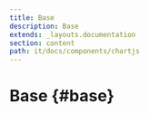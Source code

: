 ```yaml
---
title: Base
description: Base
extends: _layouts.documentation
section: content
path: it/docs/components/chartjs
---
```


# Base {#base}